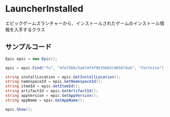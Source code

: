# LauncherInstalled
エピックゲームズランチャーから、インストールされたゲームのインストール情報を入手するクラス

## サンプルコード
```cs
Epic epic = new Epic();

epic = epic.Find("fn", "4fe75bbc5a674f4f9b356b5c90567da5", "Fortnite");

string installLocation = epic.GetInstallLocation();
string namespaceId = epic.GetNamespaceId();
string itemId = epic.GetItemId();
string artifactId = epic.GetArtifactId();
string appVersion = epic.GetAppVersion();
string appName = epic.GetAppName();

epic.Show();
```
